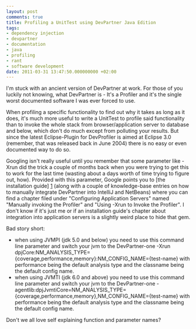 ```yaml
---
layout: post
comments: true
title: Profiling a UnitTest using DevPartner Java Edition
tags:
- dependency injection
- devpartner
- documentation
- java
- profiling
- rant
- software development
date: 2011-03-31 13:47:50.000000000 +02:00
---
```

I'm stuck with an ancient version of DevPartner at work. For those of you luckily not knowing, what DevPartner is - It's a Profiler and it's the single worst documented software I was ever forced to use.

When profiling a specific functionality to find out why it takes as long as it does, it's much more useful to write a UnitTest to profile said functionality than to invoke the whole stack from browser/application server to database and below, which don't do much except from polluting your results. But since the latest Eclipse-Plugin for DevProfiler is aimed at Eclipse 3.0 (remember, that was released back in June 2004) there is no easy or even documented way to do so.

Googling isn't really useful until you remember that some parameter like -Xrun did the trick a couple of months back when you were trying to get this to work for the last time (wasting about a days worth of time trying to figure out, how). Provided with this parameter, Google points you to [the installation guide] [1] (along with a couple of knowledge-base entries on how to manually integrate DevPartner into IntelliJ and NetBeans) where you can find a chapter filed under "Configuring Application Servers" named "Manually invoking the Profiler" and "Using -Xrun to Invoke the Profiler". I don't know if it's just me or if an installation guide's chapter about integration into application servers is a slightly weird place to hide that gem.

Bad story short:  

- when using JVMPI (jdk 5.0 and below) you need to use this command line parameter and switch your jvm to the DevPartner-one -Xrun dpjCore:NM_ANALYSIS_TYPE={coverage,performance,memory}:NM_CONFIG_NAME={test-name} with performance being the default analysis type and the classname being the default config name. 
- when using JVMTI (jdk 6.0 and above) you need to use this command line parameter and switch your jvm to the DevPartner-one -agentlib:dpjJvmtiCore=NM_ANALYSIS_TYPE={coverage,performance,memory},NM_CONFIG_NAME={test-name} with performance being the default analysis type and the classname being the default config name.

Don't we all love self explaining function and parameter names?

[1]: "http://supportline.microfocus.com/Documentation/books/DevPartner/doc/DPJ/DPJ44/PDF/Installing_DevPartner_Java.pdf"
